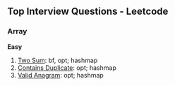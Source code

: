 ## Top Interview Questions - Leetcode

### Array
**Easy**  
1. [Two Sum](leetcode/neetcode_150/two_sum.py): bf, opt; hashmap
1. [Contains Duplicate](leetcode/neetcode_150/contains_duplicate.py): opt; hashmap
1. [Valid Anagram](leetcode/neetcode_150/valid_anagram.py): opt; hashmap